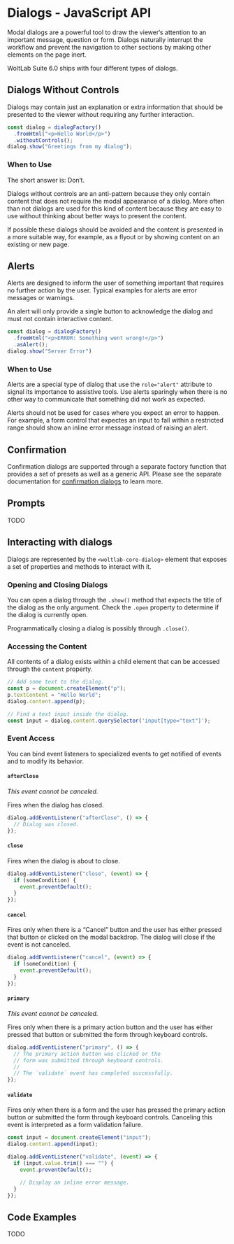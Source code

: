 # Dialogs - JavaScript API

Modal dialogs are a powerful tool to draw the viewer‘s attention to an important message, question or form.
Dialogs naturally interrupt the workflow and prevent the navigation to other sections by making other elements on the page inert.

WoltLab Suite 6.0 ships with four different types of dialogs.

## Dialogs Without Controls

Dialogs may contain just an explanation or extra information that should be presented to the viewer without requiring any further interaction.

```ts
const dialog = dialogFactory()
  .fromHtml("<p>Hello World</p>")
  .withoutControls();
dialog.show("Greetings from my dialog");
```

### When to Use

The short answer is: Don‘t.

Dialogs without controls are an anti-pattern because they only contain content that does not require the modal appearance of a dialog.
More often than not dialogs are used for this kind of content because they are easy to use without thinking about better ways to present the content.

If possible these dialogs should be avoided and the content is presented in a more suitable way, for example, as a flyout or by showing content on an existing or new page.

## Alerts

Alerts are designed to inform the user of something important that requires no further action by the user.
Typical examples for alerts are error messages or warnings.

An alert will only provide a single button to acknowledge the dialog and must not contain interactive content.

```ts
const dialog = dialogFactory()
  .fromHtml("<p>ERROR: Something went wrong!</p>")
  .asAlert();
dialog.show("Server Error")
```

### When to Use

Alerts are a special type of dialog that use the `role="alert"` attribute to signal its importance to assistive tools.
Use alerts sparingly when there is no other way to communicate that something did not work as expected.

Alerts should not be used for cases where you expect an error to happen.
For example, a form control that expectes an input to fall within a restricted range should show an inline error message instead of raising an alert.

## Confirmation

Confirmation dialogs are supported through a separate factory function that provides a set of presets as well as a generic API. Please see the separate documentation for [confirmation dialogs](components_confirmation.md) to learn more.

## Prompts

TODO

## Interacting with dialogs

Dialogs are represented by the `<woltlab-core-dialog>` element that exposes a set of properties and methods to interact with it.

### Opening and Closing Dialogs

You can open a dialog through the `.show()` method that expects the title of the dialog as the only argument.
Check the `.open` property to determine if the dialog is currently open.

Programmatically closing a dialog is possibly through `.close()`.

### Accessing the Content

All contents of a dialog exists within a child element that can be accessed through the `content` property.

```ts
// Add some text to the dialog.
const p = document.createElement("p");
p.textContent = "Hello World";
dialog.content.append(p);

// Find a text input inside the dialog.
const input = dialog.content.querySelector('input[type="text"]');
```

### Event Access

You can bind event listeners to specialized events to get notified of events and to modify its behavior.

#### `afterClose`

_This event cannot be canceled._

Fires when the dialog has closed.

```ts
dialog.addEventListener("afterClose", () => {
  // Dialog was closed.
});
```

#### `close`

Fires when the dialog is about to close.

```ts
dialog.addEventListener("close", (event) => {
  if (someCondition) {
    event.preventDefault();
  }
});
```

#### `cancel`

Fires only when there is a “Cancel” button and the user has either pressed that button or clicked on the modal backdrop.
The dialog will close if the event is not canceled.

```ts
dialog.addEventListener("cancel", (event) => {
  if (someCondition) {
    event.preventDefault();
  }
});
```

#### `primary`

_This event cannot be canceled._

Fires only when there is a primary action button and the user has either pressed that button or submitted the form through keyboard controls.

```ts
dialog.addEventListener("primary", () => {
  // The primary action button was clicked or the
  // form was submitted through keyboard controls.
  //
  // The `validate` event has completed successfully.
});
```

#### `validate`

Fires only when there is a form and the user has pressed the primary action button or submitted the form through keyboard controls.
Canceling this event is interpreted as a form validation failure.

```ts
const input = document.createElement("input");
dialog.content.append(input);

dialog.addEventListener("validate", (event) => {
  if (input.value.trim() === "") {
    event.preventDefault();

    // Display an inline error message.
  }
});
```

## Code Examples

TODO
